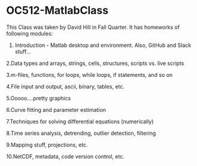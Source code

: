 # OC512-MatlabClass
This Class was taken by David Hill in Fall Quarter. 
It has homeworks of following modules:

1. Introduction - Matlab desktop and environment. Also, GitHub and Slack stuff...

2.Data types and arrays, strings, cells, structures, scripts vs. live scripts

3.m-files, functions, for loops, while loops, if statements, and so on

4.File input and output, ascii, binary, tables, etc.

5.Ooooo....pretty graphics

6.Curve fitting and parameter estimation

7.Techniques for solving differential equations (numerically)

8.Time series analysis, detrending, outlier detection, filtering 

9.Mapping stuff, projections, etc.

10.NetCDF, metadata, code version control, etc.
